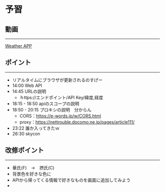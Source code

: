 # 予習

## 動画
---
[Weather APP](https://www.youtube.com/watch?v=wPElVpR1rwA)

## ポイント
---
- リアルタイムにブラウザが更新されるのすげー
- 14:00 Web API
- 14:45 URLの説明
    - ｈttps://エンドポイント/API Key/緯度,経度
- 18:15 - 18:50 apiのスコープの説明
- 18:50 - 20:15 プロキシの説明　分からん
    - CORS：https://e-words.jp/w/CORS.html
    - proxy：https://nettrouble.docomo.ne.jp/pages/article111/
- 23:22 誰か入ってきたｗ
- 26:30 skycon


## 改修ポイント
---
- 華氏(F)　→　摂氏(C)
- 背景色を好きな色に
- APIから帰ってくる情報で好きなものを画面に追加してみよう
- 

